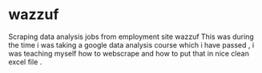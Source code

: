 # wazzuf
Scraping data analysis jobs from employment site wazzuf
This was during the time  i was taking a google data analysis course which i have passed , i was teaching myself how to webscrape
and how to put that in nice clean excel file .
